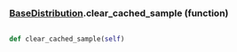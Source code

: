 ### [BaseDistribution](BaseDistribution.md).clear_cached_sample (function)


```py

def clear_cached_sample(self)

```


